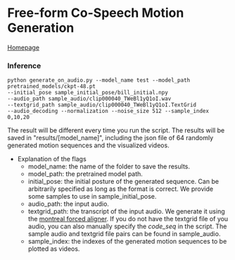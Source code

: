 # Free-form Co-Speech Motion Generation
[Homepage](https://thetempaccount.github.io/Co-Speech-Motion-Generation/)
### Inference

    python generate_on_audio.py --model_name test --model_path pretrained_models/ckpt-48.pt 
    --initial_pose sample_initial_pose/bill_initial.npy 
    --audio_path sample_audio/clip000040_TWeBl1yQ1oI.wav 
    --textgrid_path sample_audio/clip000040_TWeBl1yQ1oI.TextGrid 
    --audio_decoding --normalization --noise_size 512 --sample_index 0,10,20

The result will be different every time you run the script.
The results will be saved in "results/[model_name]", including the json file of 64 randomly generated motion sequences and the visualized videos. 

* Explanation of the flags
    - model_name: the name of the folder to save the results.
    - model_path: the pretrained model path.
    - initial_pose: the initial posture of the generated sequence. Can be arbitrarily specified as long as the format is correct. We provide some samples to use in sample_initial_pose.
    - audio_path: the input audio.
    - textgrid_path: the transcript of the input audio. We generate it using the [montreal forced aligner](https://github.com/MontrealCorpusTools/Montreal-Forced-Aligner.git). If you do not have the textgrid file of you audio, you can also manually specify the *code_seq* in the script. The sample audio and textgrid file pairs can be found in sample_audio.
    - sample_index: the indexes of the generated motion sequences to be plotted as videos.

